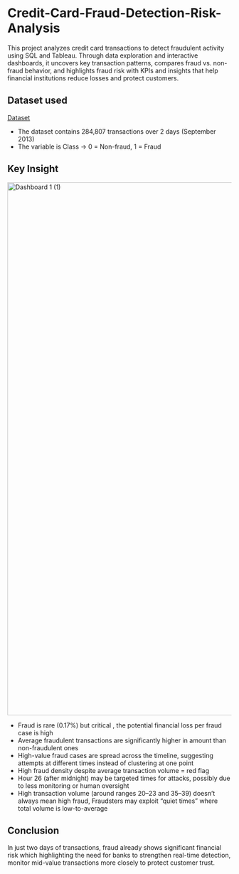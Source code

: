 # Credit-Card-Fraud-Detection-Risk-Analysis
This project analyzes credit card transactions to detect fraudulent activity using SQL and Tableau. Through data exploration and interactive dashboards, it uncovers key transaction patterns, compares fraud vs. non-fraud behavior, and highlights fraud risk with KPIs and insights that help financial institutions reduce losses and protect customers.

## Dataset used
<a href= "https://www.kaggle.com/datasets/mlg-ulb/creditcardfraud">Dataset</a>
- The dataset contains 284,807 transactions over 2 days (September 2013)
- The variable is Class → 0 = Non-fraud, 1 = Fraud

## Key Insight
<img width="1499" height="1199" alt="Dashboard 1 (1)" src="https://github.com/user-attachments/assets/7c94ac28-5013-4db8-9d81-7dc42fb95533" />

- Fraud is rare (0.17%) but critical ,  the potential financial loss per fraud case is high
- Average fraudulent transactions are significantly higher in amount than non-fraudulent ones
- High-value fraud cases are spread across the timeline, suggesting attempts at different times instead of clustering at one point
- High fraud density despite average transaction volume = red flag
- Hour 26 (after midnight) may be targeted times for attacks, possibly due to less monitoring or human oversight
- High transaction volume (around ranges 20–23 and 35–39) doesn’t always mean high fraud, Fraudsters may exploit “quiet times” where total volume is low-to-average

## Conclusion
In just two days of transactions, fraud already shows significant financial risk which highlighting the need for banks to strengthen real-time detection, monitor mid-value transactions more closely to protect customer trust.




